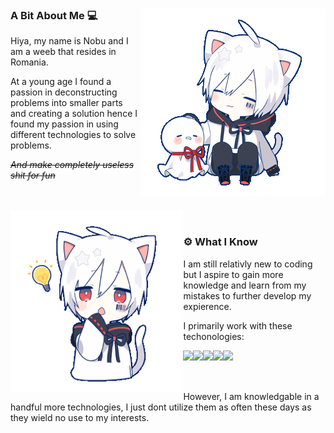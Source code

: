 <div>
  <div>
    <img align="right" src="./static/mafumafu/pat.gif" height="300" />
    <h3>A Bit About Me 💻</h3>
    <p>Hiya, my name is Nobu and I am a weeb that resides in Romania.</p>
    <p>At a young age I found a passion in deconstructing problems into smaller parts and creating a solution hence I found my passion in using different technologies to solve problems.</p>
    <p><i><strike>And make completely useless shit for fun</strike></i></p>
  </div>
  <br /><br />
  <div>
    <img align="left" src="./static/mafumafu/think.gif" height="290" />
    <br />
    <h3 align="left">⚙️ What I Know</h3>
    <p align="left">I am still relativly new to coding but I aspire to gain more knowledge and learn from my mistakes to further develop my expierence.</p>
    <p align="left">I primarily work with these techonologies:</p>
    <img align="left" src="https://img.shields.io/badge/-Javascript-100e02?logo=javascript&style=for-the-badge"/><img align="left" src="https://img.shields.io/badge/-Typescript-010a0f?logo=typescript&style=for-the-badge"/><img align="left" src="https://img.shields.io/badge/-rust-121212?logo=rust&style=for-the-badge"/><img align="left" src="https://img.shields.io/badge/-React-001113?logo=react&style=for-the-badge"/><img align="left" src="https://img.shields.io/badge/-Sass/scss-100509?logo=sass&style=for-the-badge" />
    <br /><br /><br />
    <p align="left">However, I am knowledgable in a handful more technologies, I just dont utilize them as often these days as they wield no use to my interests.</p>
  </div>
</div>
